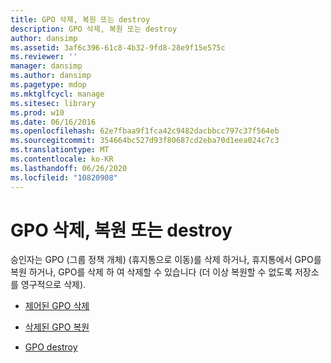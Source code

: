 ```yaml
---
title: GPO 삭제, 복원 또는 destroy
description: GPO 삭제, 복원 또는 destroy
author: dansimp
ms.assetid: 3af6c396-61c8-4b32-9fd8-28e9f15e575c
ms.reviewer: ''
manager: dansimp
ms.author: dansimp
ms.pagetype: mdop
ms.mktglfcycl: manage
ms.sitesec: library
ms.prod: w10
ms.date: 06/16/2016
ms.openlocfilehash: 62e7fbaa9f1fca42c9482dacbbcc797c37f564eb
ms.sourcegitcommit: 354664bc527d93f80687cd2eba70d1eea024c7c3
ms.translationtype: MT
ms.contentlocale: ko-KR
ms.lasthandoff: 06/26/2020
ms.locfileid: "10820908"
---
```

# GPO 삭제, 복원 또는 destroy


승인자는 GPO (그룹 정책 개체) (휴지통으로 이동)를 삭제 하거나, 휴지통에서 GPO를 복원 하거나, GPO를 삭제 하 여 삭제할 수 있습니다 (더 이상 복원할 수 없도록 저장소를 영구적으로 삭제).

-   [제어된 GPO 삭제](delete-a-controlled-gpo-agpm40.md)

-   [삭제된 GPO 복원](restore-a-deleted-gpo-agpm40.md)

-   [GPO destroy](destroy-a-gpo-agpm40.md)

 

 





